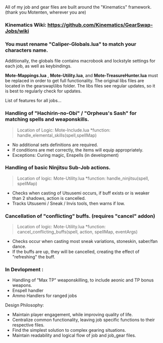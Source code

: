 All of my job and gear files are built around the "Kinematics" framework. (thank you Motenten, wherever you are)
### Kinematics Wiki: https://github.com/Kinematics/GearSwap-Jobs/wiki

### You must rename "Caliper-Globals.lua" to match your characters name.
Additionally, the globals file contains macrobook and lockstyle settings for each job, as well as keybindings.

**Mote-Mappings.lua** , **Mote-Utility.lua**, and **Mote-TreasureHunter.lua** must be replaced in order to get full functionality. 
The original libs files are located in the gearswap\libs folder.
The libs files see regular updates, so it is best to regularly check for updates.

List of features for all jobs...

### Handling of "Hachirin-no-Obi" / "Orpheus's Sash" for matching spells and weaponskills. 
>Location of Logic: Mote-Include.lua *function: handle_elemental_skills(spell,spellMap)
- No additional sets definitions are required.
- If conditions are met correctly, the items will equip appropriately.
- Exceptions: Curing magic, Enspells (in development)

### Handling of basic Ninjitsu Sub-Job actions.
>Location of logic: Mote-Utility.lua *function: handle_ninjitsu(spell, spellMap)
- Checks when casting of Utsusemi occurs, if buff exists or is weaker than 2 shadows, action is cancelled.
- Tracks Utsusemi / Sneak / Invis tools, then warns if low.
	
### Cancellation of "conflicting" buffs. (requires "cancel" addon)
>Location of logic: Mote-Utility.lua *function: cancel_conflicting_buffs(spell, action, spellMap, eventArgs)
- Checks occur when casting most sneak variations, stoneskin, saber/fan dance.
- If the buffs are up, they will be cancelled, creating the effect of "refreshing" the buff.

### In Devlopment :
- Handling of "Max TP" weaponskilling, to include aeonic and TP bonus weapons.
- Enspell handler
- Ammo Handlers for ranged jobs

Design Philosophy:
- Maintain player engagement, while improving quality of life.
- Centralize common functionality, leaving job specific functions to their respective files.
- Find the simplest solution to complex gearing situations.
- Maintain readability and logical flow of job and job_gear files.

